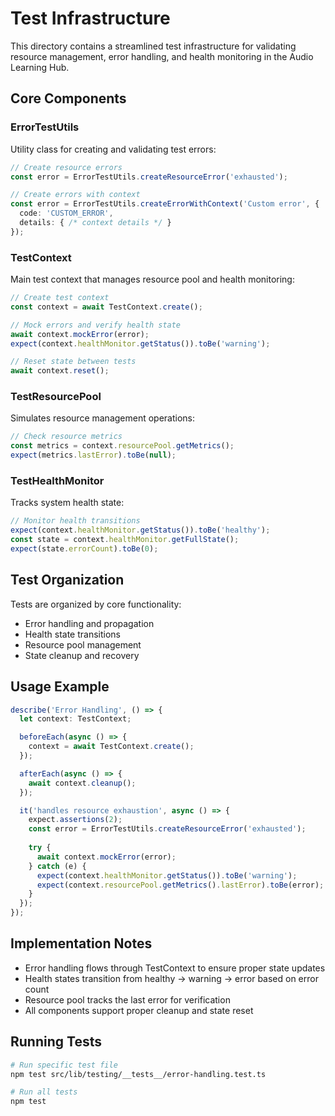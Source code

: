 # Test Infrastructure

This directory contains a streamlined test infrastructure for validating resource management, error handling, and health monitoring in the Audio Learning Hub.

## Core Components

### ErrorTestUtils
Utility class for creating and validating test errors:
```typescript
// Create resource errors
const error = ErrorTestUtils.createResourceError('exhausted');

// Create errors with context
const error = ErrorTestUtils.createErrorWithContext('Custom error', {
  code: 'CUSTOM_ERROR',
  details: { /* context details */ }
});
```

### TestContext
Main test context that manages resource pool and health monitoring:
```typescript
// Create test context
const context = await TestContext.create();

// Mock errors and verify health state
await context.mockError(error);
expect(context.healthMonitor.getStatus()).toBe('warning');

// Reset state between tests
await context.reset();
```

### TestResourcePool
Simulates resource management operations:
```typescript
// Check resource metrics
const metrics = context.resourcePool.getMetrics();
expect(metrics.lastError).toBe(null);
```

### TestHealthMonitor
Tracks system health state:
```typescript
// Monitor health transitions
expect(context.healthMonitor.getStatus()).toBe('healthy');
const state = context.healthMonitor.getFullState();
expect(state.errorCount).toBe(0);
```

## Test Organization

Tests are organized by core functionality:
- Error handling and propagation
- Health state transitions
- Resource pool management
- State cleanup and recovery

## Usage Example

```typescript
describe('Error Handling', () => {
  let context: TestContext;

  beforeEach(async () => {
    context = await TestContext.create();
  });

  afterEach(async () => {
    await context.cleanup();
  });

  it('handles resource exhaustion', async () => {
    expect.assertions(2);
    const error = ErrorTestUtils.createResourceError('exhausted');
    
    try {
      await context.mockError(error);
    } catch (e) {
      expect(context.healthMonitor.getStatus()).toBe('warning');
      expect(context.resourcePool.getMetrics().lastError).toBe(error);
    }
  });
});
```

## Implementation Notes

- Error handling flows through TestContext to ensure proper state updates
- Health states transition from healthy -> warning -> error based on error count
- Resource pool tracks the last error for verification
- All components support proper cleanup and state reset

## Running Tests

```bash
# Run specific test file
npm test src/lib/testing/__tests__/error-handling.test.ts

# Run all tests
npm test